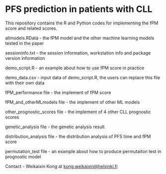 # PFS prediction in patients with CLL

This repository contains the R and Python codes for implementing the fPM score and related scores.

allmodels.RData - the fPM model and the other machine learning models tested in the paper

sessioninfo.txt - the session information, workstation info and package version information 

demo_script.R - an example about how to use fPM score in practice

demo_data.csv - input data of demo_script.R, the users can replace this file with their own data

fPM_performance file - the implement of fPM score

fPM_and_otherMLmodels file - the implement of other ML models

other_prognostic_scores file - the implement of 4 other CLL prognostic scores

genetic_analysis file - the genetic analysis result

distribution_analysis file - the distribution analysis of PFS time and fPM score

permutation_test file - an example about how to produce permutaiton test in prognostic model

Contact - Weikaixin Kong at kong.weikaixin@helsinki.fi
